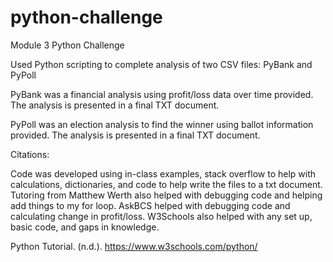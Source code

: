 # python-challenge
Module 3 Python Challenge

Used Python scripting to complete analysis of two CSV files: PyBank and PyPoll

PyBank was a financial analysis using profit/loss data over time provided. The analysis is presented in a final TXT document.

PyPoll was an election analysis to find the winner using ballot information provided. The analysis is presented in a final TXT document.


Citations:

Code was developed using in-class examples, stack overflow to help with calculations, dictionaries, and code to help write the files to a txt document.
Tutoring from Matthew Werth also helped with debugging code and helping add things to my for loop.
AskBCS helped with debugging code and calculating change in profit/loss.
W3Schools also helped with any set up, basic code, and gaps in knowledge.

Python Tutorial. (n.d.). https://www.w3schools.com/python/


